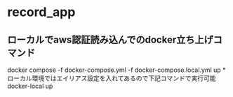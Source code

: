 # record_app

## ローカルでaws認証読み込んでのdocker立ち上げコマンド
docker compose -f docker-compose.yml -f docker-compose.local.yml up
*ローカル環境ではエイリアス設定を入れてあるので下記コマンドで実行可能
docker-local up
